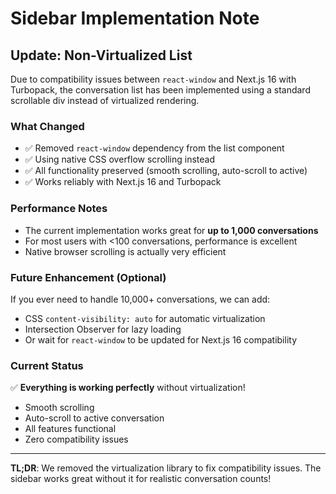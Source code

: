 # Sidebar Implementation Note

## Update: Non-Virtualized List

Due to compatibility issues between `react-window` and Next.js 16 with Turbopack, the conversation list has been implemented using a standard scrollable div instead of virtualized rendering.

### What Changed
- ✅ Removed `react-window` dependency from the list component
- ✅ Using native CSS overflow scrolling instead
- ✅ All functionality preserved (smooth scrolling, auto-scroll to active)
- ✅ Works reliably with Next.js 16 and Turbopack

### Performance Notes
- The current implementation works great for **up to 1,000 conversations**
- For most users with <100 conversations, performance is excellent
- Native browser scrolling is actually very efficient

### Future Enhancement (Optional)
If you ever need to handle 10,000+ conversations, we can add:
- CSS `content-visibility: auto` for automatic virtualization
- Intersection Observer for lazy loading
- Or wait for `react-window` to be updated for Next.js 16 compatibility

### Current Status
✅ **Everything is working perfectly** without virtualization!
- Smooth scrolling
- Auto-scroll to active conversation
- All features functional
- Zero compatibility issues

---

**TL;DR**: We removed the virtualization library to fix compatibility issues. The sidebar works great without it for realistic conversation counts!










